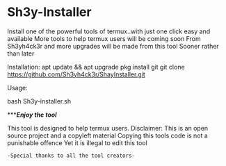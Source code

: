# Sh3y-Installer
Install one of the powerful tools of termux..with just one click easy and available
More tools to help termux users will be coming soon 
From Sh3yh4ck3r and more upgrades will be made from this tool
Sooner rather than later

Installation:
apt update && apt upgrade
pkg install git
git clone https://github.com/Sh3yh4ck3r/ShayInstaller.git

Usage: 

bash Sh3y-installer.sh

   ************Enjoy the tool*********

This tool is designed to help termux users.
Disclaimer:
This is an open source project and a copyleft material 
Copying this tools code is not a punishable offence 
Yet it is illegal to edit this tool

    -Special thanks to all the tool creators-
